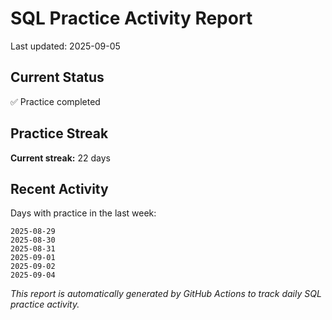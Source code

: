 # SQL Practice Activity Report

Last updated: 2025-09-05

## Current Status

✅ Practice completed

## Practice Streak

**Current streak:** 22 days

## Recent Activity

Days with practice in the last week:

```
2025-08-29
2025-08-30
2025-08-31
2025-09-01
2025-09-02
2025-09-04
```

*This report is automatically generated by GitHub Actions to track daily SQL practice activity.*
